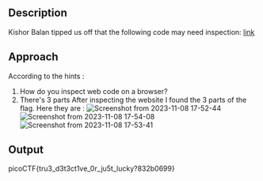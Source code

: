 ## Description
Kishor Balan tipped us off that the following code may need inspection: [link](https://jupiter.challenges.picoctf.org/problem/41511/)

## Approach
According to the hints :
1. How do you inspect web code on a browser?
2. There's 3 parts
After inspecting the website I found the 3 parts of the flag. Here they are :
![Screenshot from 2023-11-08 17-52-44](https://github.com/pixie-nukes/picoCTF/assets/94845416/4d06a745-2e6b-4bc7-81e2-30ac05fdc9ff)
![Screenshot from 2023-11-08 17-54-08](https://github.com/pixie-nukes/picoCTF/assets/94845416/72d29d7b-585c-47c7-92f7-e0b03b3e568b)
![Screenshot from 2023-11-08 17-53-41](https://github.com/pixie-nukes/picoCTF/assets/94845416/80cd1f04-3d35-49ce-9656-07bde81862a3)

## Output
picoCTF{tru3_d3t3ct1ve_0r_ju5t_lucky?832b0699}
